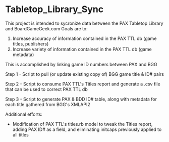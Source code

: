 # Tabletop_Library_Sync

This project is intended to sycronize data between the PAX Tabletop Library and BoardGameGeek.com
Goals are to:
1. Increase accuracy of information contained in the PAX TTL db (game titles, publishers)
2. Increase variety of information contained in the PAX TTL db (game metadata)

This is accomplished by linking game ID numbers between PAX and BGG

Step 1 - Script to pull (or update existing copy of) BGG game title & ID# pairs

Step 2 - Script to consume PAX TTL's Titles report and generate a .csv file that can be used to correct PAX TTL db

Step 3 - Script to generate PAX & BDD ID# table, along with metadata for each title gathered from BGG's XMLAPI2

Additional efforts:
- Modification of PAX TTL's titles.rb model to tweak the Titles report, adding PAX ID# as a field, and eliminating initcaps previously applied to all titles
